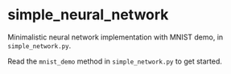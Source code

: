 # simple_neural_network

Minimalistic neural network implementation with MNIST demo, in `simple_network.py`.

Read the `mnist_demo` method in `simple_network.py` to get started.
